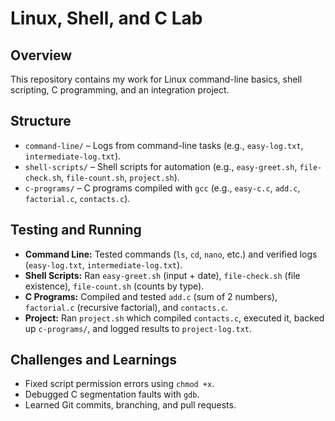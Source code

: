 # Linux, Shell, and C Lab

## Overview
This repository contains my work for Linux command-line basics, shell scripting, C programming, and an integration project.

## Structure
- `command-line/` – Logs from command-line tasks (e.g., `easy-log.txt`, `intermediate-log.txt`).
- `shell-scripts/` – Shell scripts for automation (e.g., `easy-greet.sh`, `file-check.sh`, `file-count.sh`, `project.sh`).
- `c-programs/` – C programs compiled with `gcc` (e.g., `easy-c.c`, `add.c`, `factorial.c`, `contacts.c`).

## Testing and Running
- **Command Line:** Tested commands (`ls`, `cd`, `nano`, etc.) and verified logs (`easy-log.txt`, `intermediate-log.txt`).
- **Shell Scripts:** Ran `easy-greet.sh` (input + date), `file-check.sh` (file existence), `file-count.sh` (counts by type).
- **C Programs:** Compiled and tested `add.c` (sum of 2 numbers), `factorial.c` (recursive factorial), and `contacts.c`.
- **Project:** Ran `project.sh` which compiled `contacts.c`, executed it, backed up `c-programs/`, and logged results to `project-log.txt`.

## Challenges and Learnings
- Fixed script permission errors using `chmod +x`.
- Debugged C segmentation faults with `gdb`.
- Learned Git commits, branching, and pull requests.